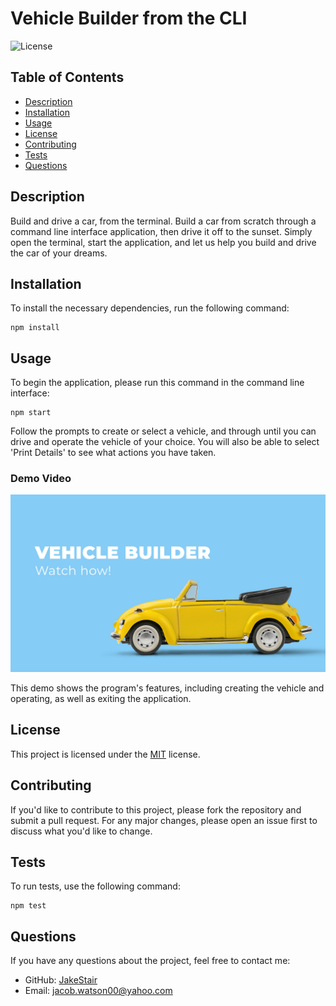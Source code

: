 # Vehicle Builder from the CLI

![License](https://img.shields.io/badge/License-MIT-blue.svg)

## Table of Contents
- [Description](#description)
- [Installation](#installation)
- [Usage](#usage)
- [License](#license)
- [Contributing](#contributing)
- [Tests](#tests)
- [Questions](#questions)

## Description
Build and drive a car, from the terminal. Build a car from scratch through a command line interface application, then drive it off to the sunset. Simply open the terminal, start the application, and let us help you build and drive the car of your dreams.

## Installation
To install the necessary dependencies, run the following command:

```
npm install
```

## Usage
To begin the application, please run this command in the command line interface:

```
npm start
```

Follow the prompts to create or select a vehicle, and through until you can drive and operate the vehicle of your choice. You will also be able to select 'Print Details' to see what actions you have taken.

### Demo Video
[![Watch the demo video](./assets/img/vehicle-builder-thumbnail-B.jpg)](https://drive.google.com/file/d/1_9zT3OpjmrCfQxsHsm1x_3QI4pHRYDnf/view?usp=sharing)

This demo shows the program's features, including creating the vehicle and operating, as well as exiting the application. 


## License
This project is licensed under the [MIT](https://opensource.org/licenses/MIT) license.

## Contributing
If you'd like to contribute to this project, please fork the repository and submit a pull request. For any major changes, please open an issue first to discuss what you'd like to change.

## Tests
To run tests, use the following command:

```
npm test
```

## Questions
If you have any questions about the project, feel free to contact me:

- GitHub: [JakeStair](https://github.com/JakeStair)
- Email: jacob.watson00@yahoo.com
